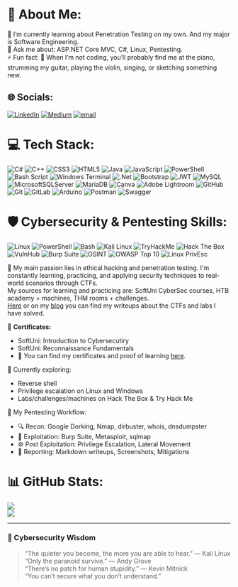 # 💫 About Me:
🌱 I’m currently learning about Penetration Testing on my own. And my major is Software Engineering.<br>💬 Ask me about: ASP.NET Core MVC, C#, Linux, Pentesting.<br>⚡ Fun fact: 🎨 When I’m not coding, you’ll probably find me at the piano, strumming my guitar, playing the violin, singing, or sketching something new.


## 🌐 Socials:
[![LinkedIn](https://img.shields.io/badge/LinkedIn-%230077B5.svg?logo=linkedin&logoColor=white)](https://linkedin.com/in/stilyana-petrova) [![Medium](https://img.shields.io/badge/Medium-12100E?logo=medium&logoColor=white)](https://medium.com/@stilyanapetrova1) [![email](https://img.shields.io/badge/Email-D14836?logo=gmail&logoColor=white)](mailto:stilyanapetrova1@gmail.com) 

# 💻 Tech Stack:
![C#](https://img.shields.io/badge/c%23-%23239120.svg?style=for-the-badge&logo=csharp&logoColor=white) ![C++](https://img.shields.io/badge/c++-%2300599C.svg?style=for-the-badge&logo=c%2B%2B&logoColor=white) ![CSS3](https://img.shields.io/badge/css3-%231572B6.svg?style=for-the-badge&logo=css3&logoColor=white) ![HTML5](https://img.shields.io/badge/html5-%23E34F26.svg?style=for-the-badge&logo=html5&logoColor=white) ![Java](https://img.shields.io/badge/java-%23ED8B00.svg?style=for-the-badge&logo=openjdk&logoColor=white) ![JavaScript](https://img.shields.io/badge/javascript-%23323330.svg?style=for-the-badge&logo=javascript&logoColor=%23F7DF1E) ![PowerShell](https://img.shields.io/badge/PowerShell-%235391FE.svg?style=for-the-badge&logo=powershell&logoColor=white) ![Bash Script](https://img.shields.io/badge/bash_script-%23121011.svg?style=for-the-badge&logo=gnu-bash&logoColor=white) ![Windows Terminal](https://img.shields.io/badge/Windows%20Terminal-%234D4D4D.svg?style=for-the-badge&logo=windows-terminal&logoColor=white) ![.Net](https://img.shields.io/badge/.NET-5C2D91?style=for-the-badge&logo=.net&logoColor=white) ![Bootstrap](https://img.shields.io/badge/bootstrap-%238511FA.svg?style=for-the-badge&logo=bootstrap&logoColor=white) ![JWT](https://img.shields.io/badge/JWT-black?style=for-the-badge&logo=JSON%20web%20tokens) ![MySQL](https://img.shields.io/badge/mysql-4479A1.svg?style=for-the-badge&logo=mysql&logoColor=white) ![MicrosoftSQLServer](https://img.shields.io/badge/Microsoft%20SQL%20Server-CC2927?style=for-the-badge&logo=microsoft%20sql%20server&logoColor=white) ![MariaDB](https://img.shields.io/badge/MariaDB-003545?style=for-the-badge&logo=mariadb&logoColor=white) ![Canva](https://img.shields.io/badge/Canva-%2300C4CC.svg?style=for-the-badge&logo=Canva&logoColor=white) ![Adobe Lightroom](https://img.shields.io/badge/Adobe%20Lightroom-31A8FF.svg?style=for-the-badge&logo=Adobe%20Lightroom&logoColor=white) ![GitHub](https://img.shields.io/badge/github-%23121011.svg?style=for-the-badge&logo=github&logoColor=white) ![Git](https://img.shields.io/badge/git-%23F05033.svg?style=for-the-badge&logo=git&logoColor=white) ![GitLab](https://img.shields.io/badge/gitlab-%23181717.svg?style=for-the-badge&logo=gitlab&logoColor=white) ![Arduino](https://img.shields.io/badge/-Arduino-00979D?style=for-the-badge&logo=Arduino&logoColor=white) ![Postman](https://img.shields.io/badge/Postman-FF6C37?style=for-the-badge&logo=postman&logoColor=white) ![Swagger](https://img.shields.io/badge/-Swagger-%23Clojure?style=for-the-badge&logo=swagger&logoColor=white)

# 🛡️ Cybersecurity & Pentesting Skills:
![Linux](https://img.shields.io/badge/Linux-FCC624?style=for-the-badge&logo=linux&logoColor=black)
![PowerShell](https://img.shields.io/badge/PowerShell-%235391FE.svg?style=for-the-badge&logo=powershell&logoColor=white)
![Bash](https://img.shields.io/badge/bash-%23121011.svg?style=for-the-badge&logo=gnu-bash&logoColor=white)
![Kali Linux](https://img.shields.io/badge/Kali_Linux-557C94?style=for-the-badge&logo=kali-linux&logoColor=white)
![TryHackMe](https://img.shields.io/badge/TryHackMe-212C42?style=for-the-badge&logo=tryhackme&logoColor=white)
![Hack The Box](https://img.shields.io/badge/Hack%20The%20Box-111927?style=for-the-badge&logo=hackthebox&logoColor=9FEF00)
![VulnHub](https://img.shields.io/badge/VulnHub-0e0e0e?style=for-the-badge&logoColor=white)
![Burp Suite](https://img.shields.io/badge/Burp%20Suite-ff6600?style=for-the-badge&logo=burpsuite&logoColor=white) 
![OSINT](https://img.shields.io/badge/OSINT-%23007396?style=for-the-badge&logo=search&logoColor=white)
![OWASP Top 10](https://img.shields.io/badge/OWASP_Top_10-orange?style=for-the-badge&logo=owasp&logoColor=white)
![Linux PrivEsc](https://img.shields.io/badge/Linux%20PrivEsc-E95420?style=for-the-badge&logo=shield&logoColor=white)



🎯 My main passion lies in ethical hacking and penetration testing. I'm constantly learning, practicing, and applying security techniques to real-world scenarios through CTFs.  
My sources for learning and practicing are: SoftUni CyberSec courses, HTB academy + machines, THM rooms + challenges.<br>
[Here](https://github.com/stilyana-petrova/ctf-writeups) or on my [blog](https://medium.com/@stilyanapetrova1) you can find my writeups about the CTFs and labs I have solved.

🏅 **Certificates:**
- SoftUni: Introduction to Cybersecutiry
- SoftUni: Reconnaissance Fundamentals
- 📜 You can find my certificates and proof of learning [here](https://github.com/stilyana-petrova/Certificates).



🔭 Currently exploring:
- Reverse shell
- Privilege escalation on Linux and Windows
- Labs/challenges/machines on Hack The Box & Try Hack Me


🧪 My Pentesting Workflow:
- 🔍 Recon: Google Dorking, Nmap, dirbuster, whois, dnsdumpster
- 🔐 Exploitation: Burp Suite, Metasploit, sqlmap
- ⚙️ Post Exploitation: Privilege Escalation, Lateral Movement
- 📓 Reporting: Markdown writeups, Screenshots, Mitigations


# 📊 GitHub Stats:
![](https://nirzak-streak-stats.vercel.app/?user=stilyana-petrova&theme=gruvbox&hide_border=false)<br/>
![](https://github-readme-stats.vercel.app/api/top-langs/?username=stilyana-petrova&theme=gruvbox&hide_border=false&include_all_commits=true&count_private=false&layout=compact)

---
### 🧠 Cybersecurity Wisdom
> “The quieter you become, the more you are able to hear.” — Kali Linux  
> “Only the paranoid survive.” — Andy Grove  
> “There’s no patch for human stupidity.” — Kevin Mitnick  
> “You can’t secure what you don’t understand.”

<!-- Proudly created with GPRM ( https://gprm.itsvg.in ) -->
